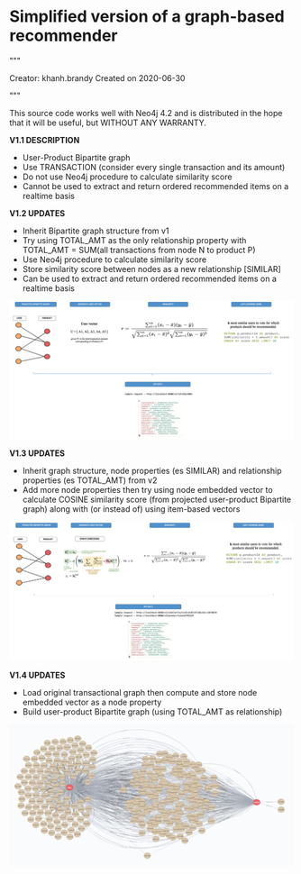 # Simplified version of a graph-based recommender

"""

Creator: khanh.brandy
Created on 2020-06-30

"""

This source code works well with Neo4j 4.2 and is distributed in the hope that it will be useful, but WITHOUT ANY WARRANTY.

**V1.1 DESCRIPTION**

- User-Product Bipartite graph
- Use TRANSACTION (consider every single transaction and its amount)
- Do not use Neo4j procedure to calculate similarity score
- Cannot be used to extract and return ordered recommended items on a realtime basis 

**V1.2 UPDATES**

- Inherit Bipartite graph structure from v1
- Try using TOTAL_AMT as the only relationship property with TOTAL_AMT = SUM(all transactions from node N to product P)
- Use Neo4j procedure to calculate similarity score
- Store similarity score between nodes as a new relationship [SIMILAR]
- Can be used to extract and return ordered recommended items on a realtime basis 

<p align="center">
  <img src="sources/v1-2.png">
</p>

**V1.3 UPDATES**

- Inherit graph structure, node properties (es SIMILAR) and relationship properties (es TOTAL_AMT) from v2
- Add more node properties then try using node embedded vector to calculate COSINE similarity score (from projected user-product Bipartite graph) along with (or instead of) using item-based vectors

<p align="center">
  <img src="sources/v3.png">
</p>

**V1.4 UPDATES**

- Load original transactional graph then compute and store node embedded vector as a node property
- Build user-product Bipartite graph (using TOTAL_AMT as relationship)

<p align="center">
  <img src="sources/v4.png">
</p>